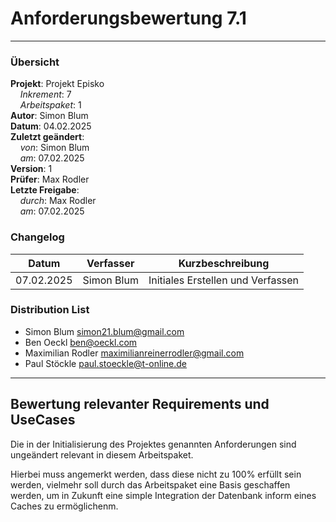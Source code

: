 # Anforderungsbewertung 7.1

---

### Übersicht

**Projekt**: Projekt Episko \
&nbsp;&nbsp;&nbsp;&nbsp;_Inkrement_: 7 \
&nbsp;&nbsp;&nbsp;&nbsp;_Arbeitspaket_: 1 \
**Autor**: Simon Blum \
**Datum**: 04.02.2025 \
**Zuletzt geändert**: \
&nbsp;&nbsp;&nbsp;&nbsp;_von_: Simon Blum \
&nbsp;&nbsp;&nbsp;&nbsp;_am_: 07.02.2025 \
**Version**: 1 \
**Prüfer**: Max Rodler \
**Letzte Freigabe**: \
&nbsp;&nbsp;&nbsp;&nbsp;_durch_: Max Rodler \
&nbsp;&nbsp;&nbsp;&nbsp;_am_: 07.02.2025

### Changelog

| Datum      | Verfasser  | Kurzbeschreibung                  |
|------------|------------|-----------------------------------|
| 07.02.2025 | Simon Blum | Initiales Erstellen und Verfassen |

### Distribution List

- Simon Blum <simon21.blum@gmail.com>
- Ben Oeckl <ben@oeckl.com>
- Maximilian Rodler <maximilianreinerrodler@gmail.com>
- Paul Stöckle <paul.stoeckle@t-online.de>

---

## Bewertung relevanter Requirements und UseCases
Die in der Initialisierung des Projektes genannten Anforderungen sind ungeändert relevant in diesem Arbeitspaket.

Hierbei muss angemerkt werden, dass diese nicht zu 100% erfüllt sein werden, vielmehr soll durch das Arbeitspaket
eine Basis geschaffen werden, um in Zukunft eine simple Integration der Datenbank inform eines Caches zu ermöglichenm.
